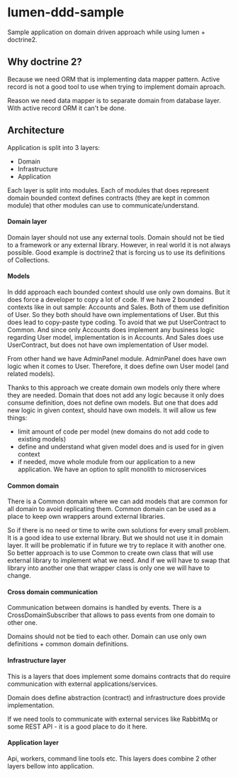 # lumen-ddd-sample
Sample application on domain driven approach while using lumen + doctrine2.


## Why doctrine 2?
Because we need ORM that is implementing data mapper pattern. Active record is not a good tool to use when trying to implement domain aproach.

Reason we need data mapper is to separate domain from database layer. With active record ORM it can't be done.


## Architecture
Application is split into 3 layers:

- Domain
- Infrastructure
- Application

Each layer is split into modules. Each of modules that does represent domain bounded context defines contracts (they are kept in common module)
that other modules can use to communicate/understand.

#### Domain layer
Domain layer should not use any external tools. Domain should not be tied to a framework or any external library.
However, in real world it is not always possible. Good example is doctrine2 that is forcing us to use its definitions of Collections.

#### Models
In ddd approach each bounded context should use only own domains. But it does force a developer to copy a lot of code.
If we have 2 bounded contexts like in out sample:  Accounts and Sales.
Both of them use definition of User. So they both should have own implementations of User.
But this does lead to copy-paste type coding. To avoid that we put UserContract to Common.
And since only Accounts does implement any business logic regarding User model, implementation is in Accounts.
And Sales does use UserContract, but does not have own implementation of User model.

From other hand we have AdminPanel module. AdminPanel does have own logic when it comes to User.
Therefore, it does define own User model (and related models).

Thanks to this approach we create domain own models only there where they are needed. 
Domain that does not add any logic because it only does consume definition, does not define own models.
But one that does add new logic in given context, should have own models. It will allow us few things:

- limit amount of code per model (new domains do not add code to existing models)
- define and understand what given model does and is used for in given context
- if needed, move whole module from our application to a new application. We have an option to split monolith to microservices

#### Common domain
There is a Common domain where we can add models that are common for all domain to avoid replicating them.
Common domain can be used as a place to keep own wrappers around external libraries.

So if there is no need or time to write own solutions for every small problem. It is a good idea to use external library.
But we should not use it in domain layer. It will be problematic if in future we try to replace it with another one.
So better approach is to use Common to create own class that will use external library to implement what we need. 
And if we will have to swap that library into another one that wrapper class is only one we will have to change.

#### Cross domain communication
Communication between domains is handled by events. There is a CrossDomainSubscriber that allows to pass events from one domain to other one.

Domains should not be tied to each other. Domain can use only own definitions + common domain definitions.

#### Infrastructure layer
This is a layers that does implement some domains contracts that do require communication with external applications/services.

Domain does define abstraction (contract) and infrastructure does provide implementation.

If we need tools to communicate with external services like RabbitMq or some REST API - it is a good place to do it here.

#### Application layer
Api, workers, command line tools etc.
This layers does combine 2 other layers bellow into application.
